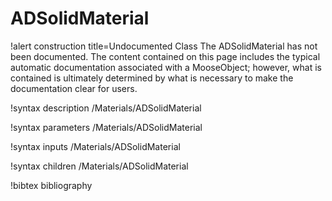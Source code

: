 <!-- MOOSE Documentation Stub: Remove this when content is added. -->

# ADSolidMaterial

!alert construction title=Undocumented Class
The ADSolidMaterial has not been documented. The content contained on this page includes the
typical automatic documentation associated with a MooseObject; however, what is contained is
ultimately determined by what is necessary to make the documentation clear for users.

!syntax description /Materials/ADSolidMaterial

!syntax parameters /Materials/ADSolidMaterial

!syntax inputs /Materials/ADSolidMaterial

!syntax children /Materials/ADSolidMaterial

!bibtex bibliography
